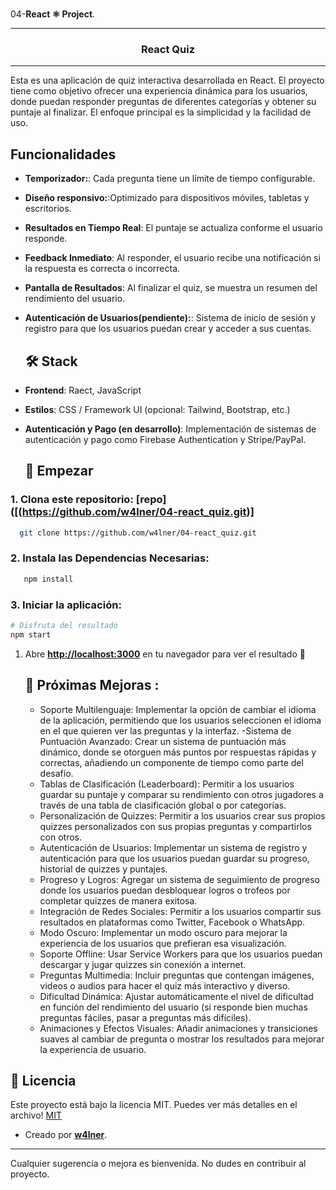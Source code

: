 <br align="left">04-**React ⚛ Project**.<br/>
 <hr/>

<h3 align="center"> React Quiz
</h3> 
<!-- ⭐ --> 
<hr/>

Esta es una aplicación de quiz interactiva desarrollada en React. El proyecto tiene como objetivo ofrecer una experiencia dinámica para los usuarios, donde puedan responder preguntas de diferentes categorías y obtener su puntaje al finalizar. El enfoque principal es la simplicidad y la facilidad de uso. 


## Funcionalidades

 - **Temporizador:**: Cada pregunta tiene un límite de tiempo configurable.
 - **Diseño responsivo:**:Optimizado para dispositivos móviles, tabletas y escritorios.
 - **Resultados en Tiempo Real**: El puntaje se actualiza conforme el usuario responde.
- **Feedback Inmediato**: Al responder, el usuario recibe una notificación si la respuesta es correcta o incorrecta.
 - **Pantalla de Resultados**:  Al finalizar el quiz, se muestra un resumen del rendimiento del usuario.
- **Autenticación de Usuarios(pendiente):**: Sistema de inicio de sesión y registro para que los usuarios puedan crear y acceder a sus cuentas.


   ## 🛠️ Stack

- **Frontend**: Raect, JavaScript 
- **Estilos**: CSS / Framework UI (opcional: Tailwind, Bootstrap, etc.)
- **Autenticación y Pago (en desarrollo)**: Implementación de sistemas de autenticación y pago como Firebase Authentication y Stripe/PayPal.


  ## 🚀 Empezar

### 1. Clona este repositorio: [repo]([(https://github.com/w4lner/04-react_quiz.git)]

  ```bash
    git clone https://github.com/w4lner/04-react_quiz.git
  ```

### 2. Instala las Dependencias Necesarias:
 ```bash
    npm install
  ```
### 3. Iniciar la aplicación:
```bash
# Disfruta del resultado
npm start
```

1. Abre [**http://localhost:3000**](http://localhost:3000/) en tu navegador para ver el resultado 🚀

   ## 🧞 Próximas Mejoras :
   - Soporte Multilenguaje: Implementar la opción de cambiar el idioma de la aplicación, permitiendo que los usuarios seleccionen el idioma en el que quieren ver las preguntas y la interfaz.
   -Sistema de Puntuación Avanzado: Crear un sistema de puntuación más dinámico, donde se otorguen más puntos por respuestas rápidas y correctas, añadiendo un componente de tiempo como parte del desafío.
   - Tablas de Clasificación (Leaderboard): Permitir a los usuarios guardar su puntaje y comparar su rendimiento con otros jugadores a través de una tabla de clasificación global o por categorías.
   -  Personalización de Quizzes: Permitir a los usuarios crear sus propios quizzes personalizados con sus propias preguntas y compartirlos con otros.
   -  Autenticación de Usuarios: Implementar un sistema de registro y autenticación para que los usuarios puedan guardar su progreso, historial de quizzes y puntajes.
   -  Progreso y Logros: Agregar un sistema de seguimiento de progreso donde los usuarios puedan desbloquear logros o trofeos por completar quizzes de manera exitosa.
   -  Integración de Redes Sociales: Permitir a los usuarios compartir sus resultados en plataformas como Twitter, Facebook o WhatsApp.
   -  Modo Oscuro: Implementar un modo oscuro para mejorar la experiencia de los usuarios que prefieran esa visualización.
   -  Soporte Offline: Usar Service Workers para que los usuarios puedan descargar y jugar quizzes sin conexión a internet.
   -  Preguntas Multimedia: Incluir preguntas que contengan imágenes, videos o audios para hacer el quiz más interactivo y diverso.
   -  Dificultad Dinámica: Ajustar automáticamente el nivel de dificultad en función del rendimiento del usuario (si responde bien muchas preguntas fáciles, pasar a preguntas más difíciles).
   -  Animaciones y Efectos Visuales: Añadir animaciones y transiciones suaves al cambiar de pregunta o mostrar los resultados para mejorar la experiencia de usuario.

## 🔑 Licencia

Este proyecto está bajo la licencia MIT. Puedes ver más detalles en el archivo! [MIT](LICENSE) 

- Creado por [**w4lner**]([https://midu.dev](https://github.com/w4lner)).

---

Cualquier sugerencia o mejora es bienvenida. No dudes en contribuir al proyecto.
